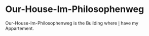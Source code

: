 # Our-House-Im-Philosophenweg

Our-House-Im-Philosophenweg is the Building where [I](0.md) have my Appartement. 